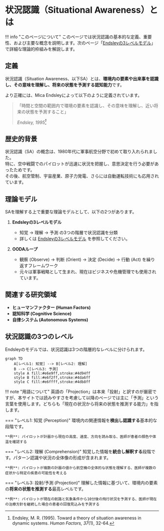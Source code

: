 # 状況認識（Situational Awareness）とは

!!! info "このページについて"
    このページでは状況認識の基本的な定義、重要性、および主要な概念を説明します。次のページ「[Endsleyの3レベルモデル](./endsley-model.md)」で詳細な理論的枠組みを解説します。

## 定義

状況認識（Situation Awareness、以下SA）とは、**環境内の要素や出来事を認識し、その意味を理解し、将来の状態を予測する認知能力**です。

より正確には、Mica Endsleyによって以下のように定義されています。

> 「時間と空間の範囲内で環境の要素を認識し、その意味を理解し、近い将来の状態を予測すること」
> 
> <cite>Endsley, 1995[^1]</cite>

[^1]: Endsley, M. R. (1995). Toward a theory of situation awareness in dynamic systems. *Human Factors, 37*(1), 32-64.


## 歴史的背景

状況認識（SA）の概念は、1980年代に軍事航空分野で初めて取り入れられました。  
特に、空中戦闘でのパイロットが迅速に状況を把握し、意思決定を行う必要があったためです。  
その後、航空管制、宇宙産業、原子力発電、さらには自動運転技術にも応用されています。


## 理論モデル

SAを理解する上で重要な理論モデルとして、以下の2つがあります。

1. **Endsleyの3レベルモデル**
    - 知覚 → 理解 → 予測 の3つの階層で状況認識を分類
    - 詳しくは [Endsleyの3レベルモデル](./endsley-model.md) を参照してください。

2. **OODAループ**
    - 観察 (Observe) → 判断 (Orient) → 決定 (Decide) → 行動 (Act) を繰り返すフレームワーク
    - 元々は軍事戦略として生まれ、現在はビジネスや危機管理でも使用されています。


## 関連する研究領域

- **ヒューマンファクター (Human Factors)**  
- **認知科学 (Cognitive Science)**  
- **自律システム (Autonomous Systems)**  


## 状況認識の3つのレベル

Endsleyのモデルでは、状況認識は3つの階層的なレベルに分けられます。

```mermaid
graph TD
    A[レベル1: 知覚] --> B[レベル2: 理解]
    B --> C[レベル3: 予測]
    style A fill:#e6e9ff,stroke:#4d94ff
    style B fill:#e6f2ff,stroke:#4da6ff
    style C fill:#e6ffff,stroke:#4db8ff
```

!!! note "用語について"
    英語の「Projection」は本来「投射」と訳すのが厳密ですが、本サイトでは読みやすさを考慮して以降のページでは主に「予測」という言葉を使用します。どちらも「現在の状況から将来の状態を推測する能力」を指します。

=== "レベル1: 知覚 (Perception)"
    環境内の関連情報を**検出し認識する**基本的な段階です。
    
    **例**: パイロットが計器から現在の高度、速度、方向を読み取る、医師が患者の顔色や体温を確認する

=== "レベル2: 理解 (Comprehension)"
    知覚した情報を**統合し解釈する**段階です。パターン認識や状況の全体像の形成が含まれます。
    
    **例**: パイロットが複数の計器の値から航空機の全体的な状態を理解する、医師が複数の症状から特定の疾患の可能性を考える

=== "レベル3: 投射/予測 (Projection)"
    理解した情報に基づいて、環境内の要素の**将来の状態を推測する**最高レベルです。
    
    **例**: パイロットが現在の航路と気象条件から10分後の飛行状況を予測する、医師が現在の治療方針を継続した場合の患者の回復見込みを予測する